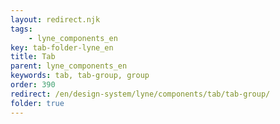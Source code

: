 ```yaml
---
layout: redirect.njk
tags: 
    - lyne_components_en
key: tab-folder-lyne_en
title: Tab
parent: lyne_components_en
keywords: tab, tab-group, group
order: 390
redirect: /en/design-system/lyne/components/tab/tab-group/
folder: true
---
```

